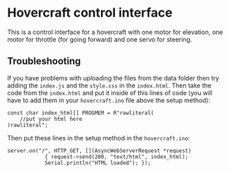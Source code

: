 # Hovercraft control interface
This is a control interface for a hovercraft with one motor for elevation, one motor for throttle (for going forward) and one servo for steering.

## Troubleshooting
If you have problems with uploading the files from the data folder then try adding the ```index.js``` and the ```style.css``` in the ```index.html```. Then take the code from the ```index.html``` and put it inside of this lines of code (you will have to add them in your ```hovercraft.ino``` file above the setup method):
````
const char index_html[] PROGMEM = R"rawliteral(
    //put your html here
)rawliteral";
````
Then put these lines in the setup method in the ```hovercraft.ino```:
````
server.on("/", HTTP_GET, [](AsyncWebServerRequest *request)
            { request->send(200, "text/html", index_html);
            Serial.println("HTML loaded"); });
````